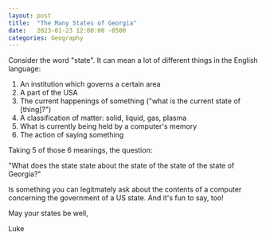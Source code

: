 ```yaml
---
layout: post
title:  "The Many States of Georgia"
date:   2023-01-23 12:00:00 -0500
categories: Geography
---
```


Consider the word "state". It can mean a lot of different things in the English language:

1. An institution which governs a certain area
2. A part of the USA
3. The current happenings of something ("what is the current state of \[thing\]?")
4. A classification of matter: solid, liquid, gas, plasma
5. What is currently being held by a computer's memory
6. The action of saying something

Taking 5 of those 6 meanings, the question:

"What does the state state about the state of the state of the state of Georgia?"

Is something you can legitmately ask about the contents of a computer concerning the government of a US state. And it's fun to say, too!

May your states be well, 

Luke
